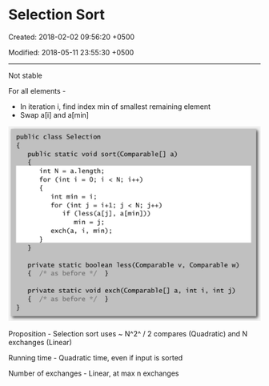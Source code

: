 # Selection Sort

Created: 2018-02-02 09:56:20 +0500

Modified: 2018-05-11 23:55:30 +0500

---

Not stable

For all elements -

- In iteration i, find index min of smallest remaining element
- Swap a[i] and a[min]

![image](media/Selection-Sort-image1.png)

Proposition - Selection sort uses ~ N^2^ / 2 compares (Quadratic) and N exchanges (Linear)

Running time - Quadratic time, even if input is sorted

Number of exchanges - Linear, at max n exchanges
